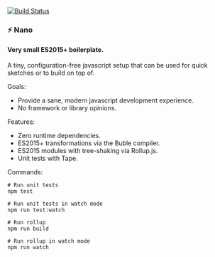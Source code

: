 [![Build Status](https://travis-ci.org/theolampert/nano.svg?branch=master)](https://travis-ci.org/theolampert/nano)

### ⚡ Nano
#### Very small ES2015+ boilerplate.

A tiny, configuration-free javascript setup that can be used for quick sketches or to build on top of.

Goals:
- Provide a sane, modern javascript development experience.
- No framework or library opinions.

Features:
- Zero runtime dependencies.
- ES2015+ transformations via the Buble compiler.
- ES2015 modules with tree-shaking via Rollup.js.
- Unit tests with Tape.

Commands:


```
# Run unit tests
npm test

# Run unit tests in watch mode
npm run test:watch

# Run rollup
npm run build

# Run rollup in watch mode
npm run watch
```
